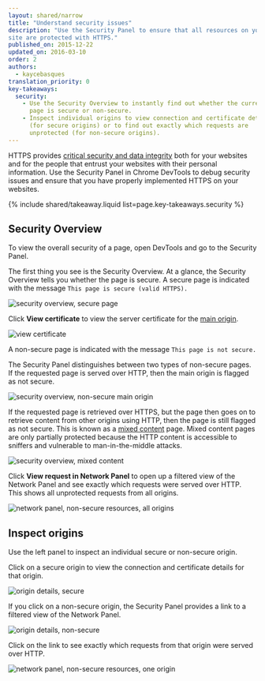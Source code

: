 ```yaml
---
layout: shared/narrow
title: "Understand security issues"
description: "Use the Security Panel to ensure that all resources on your 
site are protected with HTTPS."
published_on: 2015-12-22
updated_on: 2016-03-10
order: 2
authors:
  - kaycebasques
translation_priority: 0
key-takeaways:
  security:
    - Use the Security Overview to instantly find out whether the current 
      page is secure or non-secure.
    - Inspect individual origins to view connection and certificate details
      (for secure origins) or to find out exactly which requests are
      unprotected (for non-secure origins).
---
```


HTTPS provides [critical security and data integrity][why-https] 
both for your websites and for the people that entrust your websites 
with their personal information. Use the Security Panel in Chrome DevTools 
to debug security issues and ensure that you have properly implemented 
HTTPS on your websites.



{% include shared/takeaway.liquid list=page.key-takeaways.security %}

## Security Overview

To view the overall security of a page, open DevTools and go to the 
Security Panel. 

The first thing you see is the Security Overview. At a glance, the 
Security Overview tells you whether the page is secure. A secure page is 
indicated with the message `This page is secure (valid HTTPS).`

![security overview, secure page](/web/tools/chrome-devtools/debug/security/images/overview-secure.png)

Click **View certificate** to view the server certificate for the 
[main origin][same-origin-policy]. 

![view certificate](/web/tools/chrome-devtools/debug/security/images/view-certificate.png)

A non-secure page is indicated with the message `This page is not secure.`

The Security Panel distinguishes between two types of non-secure pages. 
If the requested page is served over HTTP, then the main origin is flagged as 
not secure. 

![security overview, non-secure main origin](/web/tools/chrome-devtools/debug/security/images/overview-non-secure.png)

If the requested page is retrieved over HTTPS, but the page then goes on 
to retrieve content from other origins using HTTP, then the page is still 
flagged as not secure. This is known as a [mixed content][mixed-content] 
page. Mixed content pages are only partially protected because the HTTP 
content is accessible to sniffers and vulnerable to man-in-the-middle attacks. 

![security overview, mixed content](/web/tools/chrome-devtools/debug/security/images/overview-mixed.png)

Click **View request in Network Panel** to open up a filtered view of the 
Network Panel and see exactly which requests were served over HTTP. This shows 
all unprotected requests from all origins. 

![network panel, non-secure resources, all origins](/web/tools/chrome-devtools/debug/security/images/network-all.png)

## Inspect origins

Use the left panel to inspect an individual secure or non-secure origin. 

Click on a secure origin to view the connection and certificate details for 
that origin.

![origin details, secure](/web/tools/chrome-devtools/debug/security/images/origin-detail-secure.png)

If you click on a non-secure origin, the Security Panel provides a link to a filtered view of the Network Panel. 

![origin details, non-secure](/web/tools/chrome-devtools/debug/security/images/origin-detail-non-secure.png)

Click on the link to see exactly which requests from that origin were 
served over HTTP. 

![network panel, non-secure resources, one origin](/web/tools/chrome-devtools/debug/security/images/network-one.png)





[mixed-content]: https://developers.google.com/web/fundamentals/security/prevent-mixed-content/what-is-mixed-content
[same-origin-policy]: https://en.wikipedia.org/wiki/Same-origin_policy
[why-https]: https://developers.google.com/web/fundamentals/security/encrypt-in-transit/why-https
